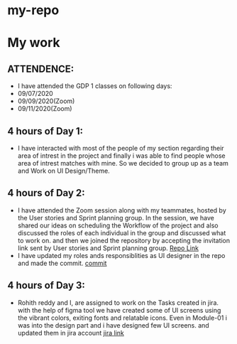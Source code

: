 # my-repo
# My work
## ATTENDENCE:
- I have attended the GDP 1 classes on following days:
- 09/07/2020
- 09/09/2020(Zoom)
- 09/11/2020(Zoom)
## 4 hours of Day 1:
- I have interacted with most of the people of my section regarding their area of intrest in the project and finally i was able to find people whose area of intrest matches with mine. So we decided to group up as a team and Work on UI Design/Theme.

## 4 hours of Day 2:
- I have attended the Zoom session along with my teammates, hosted by the User stories and Sprint planning group. In the session, we have shared our ideas on scheduling the Workflow of the project and also discussed the roles of each individual in the group and discussed what to work on.  and then we joined the repository by accepting the invitation link sent by User stories and Sprint planning group. [Repo Link](https://github.com/KHARIKA17/NWMSU_Gaming-App)
 - I have updated my roles ands responsiblities as UI designer in the repo and made the commit. [commit](https://github.com/KHARIKA17/NWMSU_Gaming-App/commit/49cf4f21550cd51c236581310273104add90511b#diff-28c58b644326702d7a04e4857546b6d9)

## 4 hours of Day 3:

- Rohith reddy and I, are assigned to work on the Tasks created in jira. with the help of figma tool we have created some of UI screens using the vibrant colors, exiting fonts and relatable icons. Even in Module-01 i was into the design part and i have designed few UI screens. and updated them in jira account 
[jira link](http://cs04.nwmissouri.edu/browse/GDPGAM-33)





